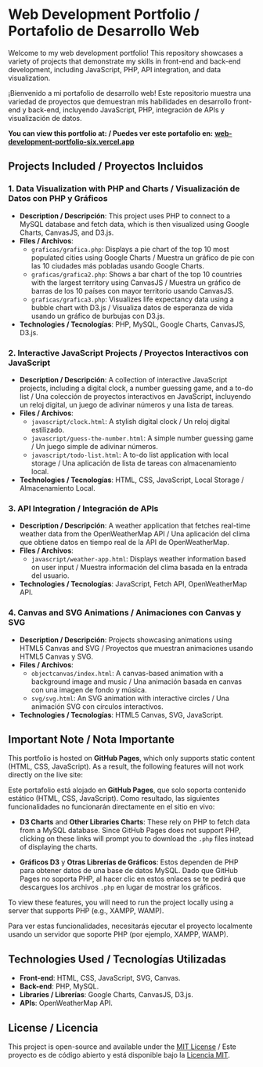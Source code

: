 # Web Development Portfolio / Portafolio de Desarrollo Web

Welcome to my web development portfolio! This repository showcases a variety of projects that demonstrate my skills in front-end and back-end development, including JavaScript, PHP, API integration, and data visualization.

¡Bienvenido a mi portafolio de desarrollo web! Este repositorio muestra una variedad de proyectos que demuestran mis habilidades en desarrollo front-end y back-end, incluyendo JavaScript, PHP, integración de APIs y visualización de datos.

**You can view this portfolio at: / Puedes ver este portafolio en:** **[web-development-portfolio-six.vercel.app](https://web-development-portfolio-six.vercel.app/)**  

## Projects Included / Proyectos Incluidos

### 1. **Data Visualization with PHP and Charts / Visualización de Datos con PHP y Gráficos**
   - **Description / Descripción**: This project uses PHP to connect to a MySQL database and fetch data, which is then visualized using Google Charts, CanvasJS, and D3.js.
   - **Files / Archivos**:
     - `graficas/grafica.php`: Displays a pie chart of the top 10 most populated cities using Google Charts / Muestra un gráfico de pie con las 10 ciudades más pobladas usando Google Charts.
     - `graficas/grafica2.php`: Shows a bar chart of the top 10 countries with the largest territory using CanvasJS / Muestra un gráfico de barras de los 10 países con mayor territorio usando CanvasJS.
     - `graficas/grafica3.php`: Visualizes life expectancy data using a bubble chart with D3.js / Visualiza datos de esperanza de vida usando un gráfico de burbujas con D3.js.
   - **Technologies / Tecnologías**: PHP, MySQL, Google Charts, CanvasJS, D3.js.

### 2. **Interactive JavaScript Projects / Proyectos Interactivos con JavaScript**
   - **Description / Descripción**: A collection of interactive JavaScript projects, including a digital clock, a number guessing game, and a to-do list / Una colección de proyectos interactivos en JavaScript, incluyendo un reloj digital, un juego de adivinar números y una lista de tareas.
   - **Files / Archivos**:
     - `javascript/clock.html`: A stylish digital clock / Un reloj digital estilizado.
     - `javascript/guess-the-number.html`: A simple number guessing game / Un juego simple de adivinar números.
     - `javascript/todo-list.html`: A to-do list application with local storage / Una aplicación de lista de tareas con almacenamiento local.
   - **Technologies / Tecnologías**: HTML, CSS, JavaScript, Local Storage / Almacenamiento Local.

### 3. **API Integration / Integración de APIs**
   - **Description / Descripción**: A weather application that fetches real-time weather data from the OpenWeatherMap API / Una aplicación del clima que obtiene datos en tiempo real de la API de OpenWeatherMap.
   - **Files / Archivos**:
     - `javascript/weather-app.html`: Displays weather information based on user input / Muestra información del clima basada en la entrada del usuario.
   - **Technologies / Tecnologías**: JavaScript, Fetch API, OpenWeatherMap API.

### 4. **Canvas and SVG Animations / Animaciones con Canvas y SVG**
   - **Description / Descripción**: Projects showcasing animations using HTML5 Canvas and SVG / Proyectos que muestran animaciones usando HTML5 Canvas y SVG.
   - **Files / Archivos**:
     - `objectcanvas/index.html`: A canvas-based animation with a background image and music / Una animación basada en canvas con una imagen de fondo y música.
     - `svg/svg.html`: An SVG animation with interactive circles / Una animación SVG con círculos interactivos.
   - **Technologies / Tecnologías**: HTML5 Canvas, SVG, JavaScript.

## Important Note / Nota Importante

This portfolio is hosted on **GitHub Pages**, which only supports static content (HTML, CSS, JavaScript). As a result, the following features will not work directly on the live site:

Este portafolio está alojado en **GitHub Pages**, que solo soporta contenido estático (HTML, CSS, JavaScript). Como resultado, las siguientes funcionalidades no funcionarán directamente en el sitio en vivo:

- **D3 Charts** and **Other Libraries Charts**: These rely on PHP to fetch data from a MySQL database. Since GitHub Pages does not support PHP, clicking on these links will prompt you to download the `.php` files instead of displaying the charts.

- **Gráficos D3** y **Otras Librerías de Gráficos**: Estos dependen de PHP para obtener datos de una base de datos MySQL. Dado que GitHub Pages no soporta PHP, al hacer clic en estos enlaces se te pedirá que descargues los archivos `.php` en lugar de mostrar los gráficos.

To view these features, you will need to run the project locally using a server that supports PHP (e.g., XAMPP, WAMP).

Para ver estas funcionalidades, necesitarás ejecutar el proyecto localmente usando un servidor que soporte PHP (por ejemplo, XAMPP, WAMP).

## Technologies Used / Tecnologías Utilizadas

- **Front-end**: HTML, CSS, JavaScript, SVG, Canvas.
- **Back-end**: PHP, MySQL.
- **Libraries / Librerías**: Google Charts, CanvasJS, D3.js.
- **APIs**: OpenWeatherMap API.

## License / Licencia

This project is open-source and available under the [MIT License](LICENSE) / Este proyecto es de código abierto y está disponible bajo la [Licencia MIT](LICENSE).
